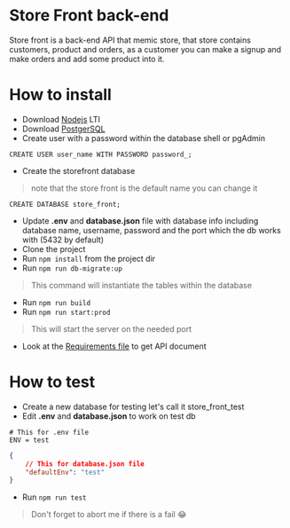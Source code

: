 # Store Front back-end
Store front is a back-end API that memic store, that store contains customers, product and orders, as a customer you can make a signup and make orders and add some product into it.

# How to install
* Download [Nodejs](https://nodejs.org/en/download/) LTI
* Download [PostgerSQL](https://www.postgresql.org/download/)
* Create user with a password within the database shell or pgAdmin
```postgres
CREATE USER user_name WITH PASSWORD password_;
```
* Create the storefront database
> note that the store front is the default name you can change it
```postgres
CREATE DATABASE store_front;
```
* Update **.env** and **database.json** file with database info including database name, username, password and the port which the db works with (5432 by default)
* Clone the project
* Run `npm install` from the project dir
* Run `npm run db-migrate:up`
> This command will instantiate the tables within the database
* Run `npm run build`
* Run `npm run start:prod`
> This will start the server on the needed port
* Look at the [Requirements file](REQUIREMENTS.md) to get API document

# How to test
* Create a new database for testing let's call it store_front_test
* Edit **.env** and **database.json** to work on test db
```
# This for .env file
ENV = test
```
```json
{
    // This for database.json file
    "defaultEnv": "test"
}
```
* Run `npm run test`
> Don't forget to abort me if there is a fail 😂